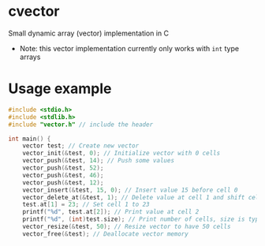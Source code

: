# cvector
Small dynamic array (vector) implementation in C

* Note: this vector implementation currently only works with ``int`` type arrays

# Usage example

```c
#include <stdio.h>
#include <stdlib.h>
#include "vector.h" // include the header

int main() {
    vector test; // Create new vector
    vector_init(&test, 0); // Initialize vector with 0 cells
    vector_push(&test, 14); // Push some values
    vector_push(&test, 52);
    vector_push(&test, 46);
    vector_push(&test, 12);
    vector_insert(&test, 15, 0); // Insert value 15 before cell 0
    vector_delete_at(&test, 1); // Delete value at cell 1 and shift cells after (in this case deletes 14)
    test.at[1] = 23; // Set cell 1 to 23
    printf("%d", test.at[2]); // Print value at cell 2
    printf("%d", (int)test.size); // Print number of cells, size is type size_t, so we cast to int
    vector_resize(&test, 50); // Resize vector to have 50 cells
    vector_free(&test); // Deallocate vector memory
```
